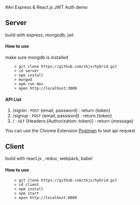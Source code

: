 #An Express & React.js JWT Auth demo

## Server
build with express, mongodb, jwt
#### How to use
make sure mongdb is installed

```
	> git clone https://github.com/zkjs/hybrid.git
	> cd server
	> npm install
	> mongod
	> npm run dev
	> open http://localhost:3000
```

#### API List
  
1. /signin : `POST` {email, password} : return {token}
2. /signup : `POST` {email, password} : return {token}
3. / : `GET` {Headers:{Authorization: token}} : return {message}

You can use the Chrome Extension [Postman](https://chrome.google.com/webstore/detail/postman/fhbjgbiflinjbdggehcddcbncdddomop) to test api request
 
 
## Client
build with react.js , redux, webpack, babel 

#### How to use
```
	> git clone https://github.com/zkjs/hybrid.git
	> cd client
	> npm install
	> npm start
	> open http://localhost:8080
```